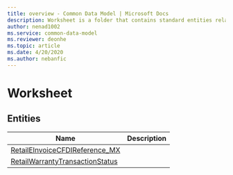 ```yaml
---
title: overview - Common Data Model | Microsoft Docs
description: Worksheet is a folder that contains standard entities related to the Common Data Model.
author: nenad1002
ms.service: common-data-model
ms.reviewer: deonhe
ms.topic: article
ms.date: 4/20/2020
ms.author: nebanfic
---
```


# Worksheet


## Entities

|Name|Description|
|---|---|
|[RetailEInvoiceCFDIReference_MX](RetailEInvoiceCFDIReference_MX.md)||
|[RetailWarrantyTransactionStatus](RetailWarrantyTransactionStatus.md)||
